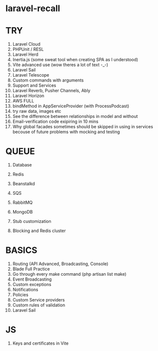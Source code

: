 # laravel-recall
 
 # TRY
 1. Laravel Cloud
 2. PHPUnit / RESL
 3. Laravel Herd
 4. Inertia.js (some sweat tool when creating SPA as I understood)
 5. Vite advanced use (wow theres a lot of text -_-)
 6. Laravel Sail
 7. Laravel Telescope
 8. Custom commands with arguments
 9. Support and Services
 10. Laravel Reverb, Pusher Channels, Ably
 11. Laravel Horizon
 12. AWS FULL
 13. bindMethod in AppServiceProvider (with ProcessPodcast)
 14. try raw data, images etc
 15. See the difference between relationships in model and without
 16. Email-verification code exipiring in 10 mins
 17. Why global facades sometimes should be skipped in using in services becouse of future problems with mocking and testing
 
 # QUEUE
 1. Database
 2. Redis
 3. Beanstalkd
 4. SQS
 5. RabbitMQ
 6. MongoDB
 
 1. Stub customization
 2. Blocking and Redis cluster
 
 # BASICS
 1. Routing (API Advanced, Broadcasting, Console)
 2. Blade Full Practice
 3. Go through every make command (php artisan list make)
 4. Event Broadcasting
 5. Custom exceptions
 6. Notifications
 7. Policies
 8. Custom Service providers
 9. Custom rules of validation
 10. Laravel Sail
 
 # JS
 1. Keys and certificates in Vite
